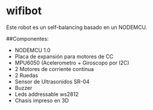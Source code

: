 # wifibot

Este robot es un self-balancing basado en un NODEMCU.

##Componentes:

- NODEMCU 1.0
- Placa de expansión para motores de CC
- MPU6050 (Acelerometro + Giroscopo por I2C)
- 2 Motores de corriente continua
- 2 Ruedas
- Sensor de Ultrasonidos SR-04
- Buzzer
- Leds addressable ws2812
- Chasis impreso en 3D

